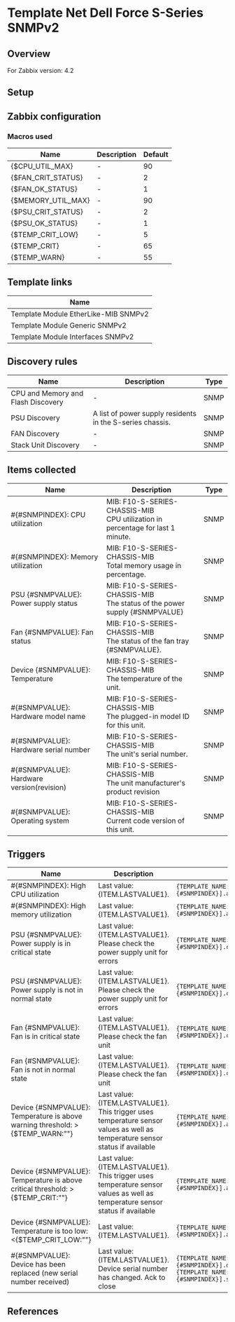 
# Template Net Dell Force S-Series SNMPv2

## Overview

For Zabbix version: 4.2  

## Setup


## Zabbix configuration


### Macros used

|Name|Description|Default|
|----|-----------|-------|
|{$CPU_UTIL_MAX}|-|90|
|{$FAN_CRIT_STATUS}|-|2|
|{$FAN_OK_STATUS}|-|1|
|{$MEMORY_UTIL_MAX}|-|90|
|{$PSU_CRIT_STATUS}|-|2|
|{$PSU_OK_STATUS}|-|1|
|{$TEMP_CRIT_LOW}|-|5|
|{$TEMP_CRIT}|-|65|
|{$TEMP_WARN}|-|55|

## Template links

|Name|
|----|
|Template Module EtherLike-MIB SNMPv2|
|Template Module Generic SNMPv2|
|Template Module Interfaces SNMPv2|

## Discovery rules

|Name|Description|Type|
|----|-----------|----|
|CPU and Memory and Flash Discovery|-|SNMP|
|PSU Discovery|A list of power supply residents in the S-series chassis.|SNMP|
|FAN Discovery|-|SNMP|
|Stack Unit Discovery|-|SNMP|

## Items collected

|Name|Description|Type|
|----|-----------|----|
|#{#SNMPINDEX}: CPU utilization|MIB: F10-S-SERIES-CHASSIS-MIB</br>CPU utilization in percentage for last 1 minute.|SNMP|
|#{#SNMPINDEX}: Memory utilization|MIB: F10-S-SERIES-CHASSIS-MIB</br>Total memory usage in percentage.|SNMP|
|PSU {#SNMPVALUE}: Power supply status|MIB: F10-S-SERIES-CHASSIS-MIB</br>The status of the power supply {#SNMPVALUE}|SNMP|
|Fan {#SNMPVALUE}: Fan status|MIB: F10-S-SERIES-CHASSIS-MIB</br>The status of the fan tray {#SNMPVALUE}.|SNMP|
|Device {#SNMPVALUE}: Temperature|MIB: F10-S-SERIES-CHASSIS-MIB</br>The temperature of the unit.|SNMP|
|#{#SNMPVALUE}: Hardware model name|MIB: F10-S-SERIES-CHASSIS-MIB</br>The plugged-in model ID for this unit.|SNMP|
|#{#SNMPVALUE}: Hardware serial number|MIB: F10-S-SERIES-CHASSIS-MIB</br>The unit's serial number.|SNMP|
|#{#SNMPVALUE}: Hardware version(revision)|MIB: F10-S-SERIES-CHASSIS-MIB</br>The unit manufacturer's product revision|SNMP|
|#{#SNMPVALUE}: Operating system|MIB: F10-S-SERIES-CHASSIS-MIB</br>Current code version of this unit.|SNMP|


## Triggers

|Name|Description|Expression|Severity|
|----|-----------|----|----|
|#{#SNMPINDEX}: High CPU utilization|Last value: {ITEM.LASTVALUE1}.|`{TEMPLATE_NAME:system.cpu.util[chStackUnitCpuUtil1Min.{#SNMPINDEX}].avg(5m)}>{$CPU_UTIL_MAX}`|AVERAGE|
|#{#SNMPINDEX}: High memory utilization|Last value: {ITEM.LASTVALUE1}.|`{TEMPLATE_NAME:vm.memory.pused[chStackUnitMemUsageUtil.{#SNMPINDEX}].avg(5m)}>{$MEMORY_UTIL_MAX}`|AVERAGE|
|PSU {#SNMPVALUE}: Power supply is in critical state|Last value: {ITEM.LASTVALUE1}.</br>Please check the power supply unit for errors|`{TEMPLATE_NAME:sensor.psu.status[chSysPowerSupplyOperStatus.{#SNMPINDEX}].count(#1,{$PSU_CRIT_STATUS},eq)}=1`|AVERAGE|
|PSU {#SNMPVALUE}: Power supply is not in normal state|Last value: {ITEM.LASTVALUE1}.</br>Please check the power supply unit for errors|`{TEMPLATE_NAME:sensor.psu.status[chSysPowerSupplyOperStatus.{#SNMPINDEX}].count(#1,{$PSU_OK_STATUS},ne)}=1`|INFO|
|Fan {#SNMPVALUE}: Fan is in critical state|Last value: {ITEM.LASTVALUE1}.</br>Please check the fan unit|`{TEMPLATE_NAME:sensor.fan.status[chSysFanTrayOperStatus.{#SNMPINDEX}].count(#1,{$FAN_CRIT_STATUS},eq)}=1`|AVERAGE|
|Fan {#SNMPVALUE}: Fan is not in normal state|Last value: {ITEM.LASTVALUE1}.</br>Please check the fan unit|`{TEMPLATE_NAME:sensor.fan.status[chSysFanTrayOperStatus.{#SNMPINDEX}].count(#1,{$FAN_OK_STATUS},ne)}=1`|INFO|
|Device {#SNMPVALUE}: Temperature is above warning threshold: >{$TEMP_WARN:""}|Last value: {ITEM.LASTVALUE1}.</br>This trigger uses temperature sensor values as well as temperature sensor status if available|`{TEMPLATE_NAME:sensor.temp.value[chStackUnitTemp.{#SNMPINDEX}].avg(5m)}>{$TEMP_WARN:""}`|WARNING|
|Device {#SNMPVALUE}: Temperature is above critical threshold: >{$TEMP_CRIT:""}|Last value: {ITEM.LASTVALUE1}.</br>This trigger uses temperature sensor values as well as temperature sensor status if available|`{TEMPLATE_NAME:sensor.temp.value[chStackUnitTemp.{#SNMPINDEX}].avg(5m)}>{$TEMP_CRIT:""}`|HIGH|
|Device {#SNMPVALUE}: Temperature is too low: <{$TEMP_CRIT_LOW:""}|Last value: {ITEM.LASTVALUE1}.|`{TEMPLATE_NAME:sensor.temp.value[chStackUnitTemp.{#SNMPINDEX}].avg(5m)}<{$TEMP_CRIT_LOW:""}`|AVERAGE|
|#{#SNMPVALUE}: Device has been replaced (new serial number received)|Last value: {ITEM.LASTVALUE1}.</br>Device serial number has changed. Ack to close|`{TEMPLATE_NAME:system.hw.serialnumber[chStackUnitSerialNumber.{#SNMPINDEX}].diff()}=1 and {TEMPLATE_NAME:system.hw.serialnumber[chStackUnitSerialNumber.{#SNMPINDEX}].strlen()}>0`|INFO|

## References

